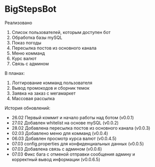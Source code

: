 # BigStepsBot

Реализовано
1. Список пользователей, которым доступен бот
2. Обработка базы mySQL
3. Показ погоды 
4. Пересылка постов из основного канала
5. Меню комманд
6. Курс валют
7. Связь с админом

В планах:
1. Логгирование комманд пользователя
2. Вывод промокодов и сборник темок
3. Заявка на заказ с мегамаркет
4. Массовая рассылка

История обновлений:
- 26.02 Первый коммит и начало работы над ботом (v0.0.1)
- 27.02 Добавлен whitelist на основе mySQL (v0.0.2)
- 28.02 Добавлена пересылка постов из основного канала (v0.0.3)
- 02.03 Добавлено меню для комманд (v0.0.4)
- 06.03 Добавлен просмотр курса валют (v0.0.4.5)
- 07.03 config.properties для конфиденциальных данных (v0.0.5)
- 07.03 Добавлена связь с админом (v0.0.6)
- 07.03 Фикс бага с отменой отправки сообщения админу и
  корректный вывод информации (v0.0.6.5)
